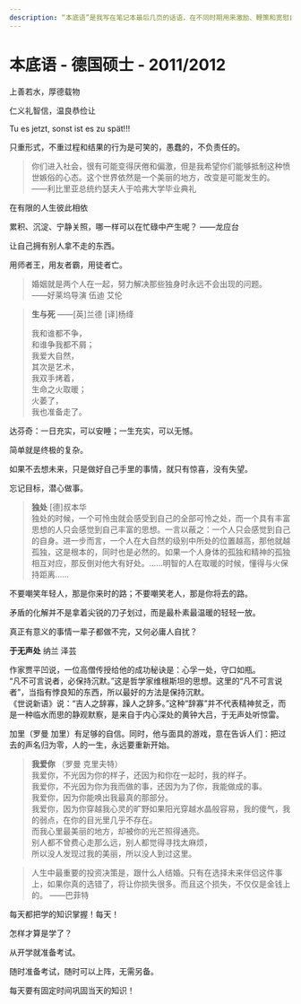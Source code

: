 ```yaml
---
description: “本底语”是我写在笔记本最后几页的话语，在不同时期用来激励、鞭策和宽慰自己。
---
```


# 本底语 - 德国硕士 - 2011/2012

 上善若水，厚德载物

仁义礼智信，温良恭俭让

Tu es jetzt, sonst ist es zu spät!!!

只重形式，不重过程和结果的行为是可笑的，愚蠢的，不负责任的。

> 你们进入社会，很有可能变得厌倦和偏激，但是我希望你们能够抵制这种愤世嫉俗的心态。这个世界依然是一个美丽的地方，改变是可能发生的。  
>         ——利比里亚总统约瑟夫人于哈弗大学毕业典礼

在有限的人生彼此相依

累积、沉淀、宁静关照，哪一样可以在忙碌中产生呢？ ——龙应台

让自己拥有别人拿不走的东西。

用师者王，用友者霸，用徒者亡。

> 婚姻就是两个人在一起，努力解决那些独身时永远不会出现的问题。  
>         ——好莱坞导演 伍迪 艾伦

> **生与死**  ——\[英\]兰德 \[译\]杨绛
>
> 我和谁都不争，  
> 和谁争我都不屑；  
> 我爱大自然，  
> 其次是艺术，  
> 我双手烤着，  
> 生命之火取暖；  
> 火萎了，  
> 我也准备走了。

达芬奇：一日充实，可以安睡；一生充实，可以无憾。

简单就是终极的复杂。

如果不去想未来，只是做好自己手里的事情，就只有惊喜，没有失望。

忘记目标，潜心做事。

> **独处** \[德\]叔本华  
>  独处的时候，一个可怜虫就会感受到自己的全部可怜之处，而一个具有丰富思想的人只会感觉到自己丰富的思想。一言以蔽之：一个人只会感觉到自己的自身。进一步而言，一个人在大自然的级别中所处的位置越高，那他就越孤独，这是根本的，同时也是必然的。如果一个人身体的孤独和精神的孤独相互对应，那反倒对他大有好处。……明智的人在取暖的时候，懂得与火保持距离……

不要嘲笑年轻人，那是你来时的路；不要嘲笑老人，那是你将去的路。

矛盾的化解并不是拿着尖锐的刀子划过，而是最朴素最温暖的轻轻一放。

真正有意义的事情一辈子都做不完，又何必庸人自扰？

**于无声处**    纳兰 泽芸

 作家贾平凹说，一位高僧传授给他的成功秘诀是：心孚一处，守口如瓶。  
 “凡不可言说者，必保持沉默。”这是哲学家维根斯坦的思想。这里的“凡不可言说者”，当指有悖良知的东西，所以最好的方法是保持沉默。  
 《世说新语》说：“吉人之辞寡，躁人之辞多。”这种“辞寡”并不代表精神贫乏，而是一种临水而思的静观默察，是来自于内心深处的黄钟大吕，于无声处听惊雷。

加里（罗曼 加里）有足够的自信。同时，他与面具的游戏，意在告诉人们：把过去的声名归为零，人的一生，永远要重新开始。

> **我爱你** （罗曼 克里夫特）  
>  我爱你，不光因为你的样子，还因为和你在一起时，我的样子。  
>  我爱你，不光因为你为我而做的事，还因为为了你，我能做成的事。  
>  我爱你，因为你能唤出我最真的那部分。  
>  我爱你，因为你穿越我心灵的旷野如果阳光穿越水晶般容易，我的傻气，我的弱点，在你的目光里几乎不存在。  
>  而我心里最美丽的地方，却被你的光芒照得通亮。  
>  别人都不曾费心走那么远，别人都觉得寻找太麻烦，  
>  所以没人发现过我的美丽，所以没人到过这里。

> 人生中最重要的投资决策是，跟什么人结婚。只有在选择未来伴侣这件事上，如果你真的选错了，将让你损失很多。而且这个损失，不仅仅是金钱上的。 ——巴菲特

每天都把学的知识掌握！每天！

怎样才算是学了？

从开学就准备考试。

随时准备考试，随时可以上阵，无需另备。 

每天要有固定时间巩固当天的知识！

